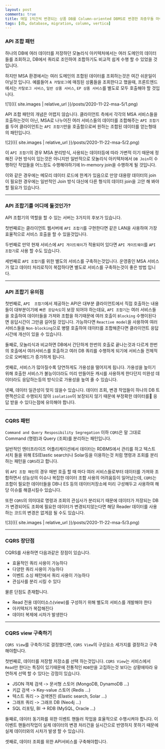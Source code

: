```yaml
---
layout: post
comments: true
title: 매일 1억건씩 변경되는 상품 DB를 Column-oriented DBMS로 변경한 좌충우돌 마이그레이션 경험기
tags: [db, database, migration, column, vertica]
---
```


### API 조합 패턴

하나의 DB에 여러 데이터를 저장하던 모놀리식 아키텍처에서는 여러 도메인의 데이터들를 조회하고, DB에서 쿼리로 조인하여 조합하기도 비교적 쉽게 수행 할 수 있었을 것 입니다.  

하지만 MSA 환경에서는 여러 도메인의 조합된 데이터를 조회하는것은 여간 쉬운일이 아닐것 입니다. 예를들어 `A 카탈로그`에 매칭된 상품들을 조회한다고 했을때, 프론트엔드에서는 `카탈로그 서비스`, `일반 상품 서비스`, `EP 상품 서비스`를 별도로 모두 호출해야 할 것입니다.

![1]({{ site.images | relative_url }}/posts/2020-11-22-msa-5/1.png) 

API 조합 패턴의 개념은 어렵지 않습니다. 클라이언트 측에서 각각의 MSA 서비스들을 호출하는것이 아닌, MSA로 나누어진 여러 서비스들의 데이터를 조합해주는 `API 조합기`를 두어 클라이언트는 `API 조합기`만을 호출함으로써 원하는 조합된 데이터를 얻는형태의 패턴입니다.

![2]({{ site.images | relative_url }}/posts/2020-11-22-msa-5/2.png) 

이 `API 조합기`의 경우 MSA 분리방식, 사용되는 데이터등에 따라 가변적 이기 때문에 정해진 구현 방식이 있는것은 아니지만 일반적으로 모놀리식 아키텍처에서 `DB Join`이 수행하던 작업들을 어느정도 수행해야하기에 In-memory join을 수행하게 될 것입니다.  

이와 같은 경우에는 메모리 데이터 로드에 한계가 있음으로 만양 대용량 데이터의 join이 필요한 경우에는 일반적인 Join 방식 대신에 다른 형식의 데이터 join을 고안 해 봐야 할 필요가 있습니다.  

---

### API 조합기를 어디에 둘것인가?

API 조합기의 역할을 할 수 있는 서버는 3가지의 후보가 있습니다.

첫번째로는 클라이언트 웹서버에 `API 조합기`를 구현한다면 같은 LAN을 사용하여 가장 효율적으로 서비스 호출을 할 수 있을것입니다.

두번째로 만약 현재 서비스에 `API 게이트웨이`가 적용되어 있다면 `API 게이트웨이`를 `API 조합기`로 사용 할 수도 있습니다.  

세번째로 `API 조합기`를 위한 별도의 서비스를 구축하는것입니다. 운영중인 MSA 서비스가 많고 데이터 처리로직이 복잡하다면 별도로 서비스를 구축하는것이 좋은 방법 입니다.

---

### API 조합기 유의점

첫번째로, `API  조합기`에서 제공하는 API은 대부분 클라이언트에서 직접 호출하는 내용들이 대부분이기에 `빠른 응답속도`이 보장 되어야 하는데요, `API 조합기`는 여러 서비스들을 호출하여 데이터들을 가져와 조합을 하기때문에 여러 호출이 `Blocking` 수행이된다면 응답시간이 그만큼 길어질 것입니다. 가능하다면 `Reactive model`을 사용하여 여러 서비스들을 `Non-blocking`으로 병렬 호출하여 데이터를 조합해준다면 클라이언트 응답시간에 개선이 있을 수 있습니다.  

둘째로, 모놀리식과 비교하면 DB에서 간단하게 한번의 호출로 끝나는것과 다르게 한번의 호출에서 여러서비스를 호출하고 여러 DB 쿼리를 수행하게 되기에 서비스들 전체적으로 오버헤드가 증가하게 됩니다.   

셋째로, 서비스가 많아질수록 당연하게도 가용성을 떨어지게 됩니다. 가용성을 높이기 위해 호출한 서비스가 불능이더라도 미리 만들어둔 캐시를 사용하게 한다던지 미완성 데이터라도 응답하는등의 방식으로 가용성을 높여 줄 수 있습니다.

넷째, 데이터 일관성이 맞지 않을수 있습니다. 데이터 조회, 변경 작업들이 하나의 DB 트랜잭션으로 수행되지 않아 `isolation`이 보장되지 않기 때문에 부정확한 데이터를 응답 받을 수 있다는점에 유의해야 합니다.

---

### CQRS 패턴

`Command and Query Resposibility Segregation` 이하 `CQRS`은 말 그대로 Command (명령)과 Query (조회)를 분리하는 패턴입니다.   

일반적인 엔터프라이즈 어플리케이션에서 데이터는 RDBMS에서 관리를 하고 텍스트 서치 들을 위해 ES(Elastic search)나 Solar등을 이용하는것 처럼 명령과 조회를 분리하는 패턴을 `CQRS`라고 합니다.

위 `API 조합 패턴`의 경우 매번 호출 할 때 마다 여러 서비스들로부터 데이터를 가져와 조합하면서 성능상의 이슈나 복잡한 데이터 조합 사용의 어려움등이 일어났는데, `CQRS`는 조합이 필요한 데이터들을 DB나 ES 등의 데이터저장소에 미리 구성해두고 사용하여 해당 이슈를 해결시킬수 있습니다.

또한 `CQRS`의 의미대로 명령과 조회의 관심사가 분리되기 때문에  데이터가 저장되는 DB가 변경되어도 조회에 필요한 데이터가 변경되지않는다면 해당 Reader 데이터를 사용하는 코드의 변경은 없게끔 될 수도 있습니다.

![3]({{ site.images | relative_url }}/posts/2020-11-22-msa-5/3.png) 

---

### CQRS 장단점

CQRS를 사용하면 다음과같은 장점이 있습니다.

- 효율적인 쿼리 사용이 가능하다
- 다양한 쿼리 사용이 가능하다
- 이벤트 소싱 패턴에서 쿼리 사용이 가능하다
- 관심사를 분리 시킬 수 있다

물론 단점도 존재합니다.

- Read 전용 데이터소스(view)를 구성하기 위해 별도의 서비스를 개발해야 한다
- 아키텍처가 복잡해진다
- 데이터 복제에 시차가 발생한다

---

### CQRS view 구축하기

`CQRS View`를 구축하기로 결정했다면, `CQRS View`의 구성요소 세가지를 결정하고 구축해야합니다.

첫번째로, 데이터를 저장할 저장소를 선택 하는것입니다. `CQRS View`는 서비스에서 `Read`만 한다는 특징이 있기때문에 전통적인 `RDB`만을 고집하는것 보다는 상황에따라 유연하게 선택 할 수 있다는 강점이 있습니다.

- JSON 객체 검색 -> 문서형 스토어 (MongoDB, DynamoDB ...)
- 키값 검색 -> Key-value 스토어 (Redis ...)
- 텍스트 쿼리 -> 검색엔진 (Elastic search, Solar ...)
- 그래프 쿼리 -> 그래프 DB (Neo4j ...)
- SQL 리포팅, BI -> RDB (MySQL, Oracle ...)

둘째로, 데이터 동기화를 위한 이벤트 핸들러 작업을 효율적으로 수행시켜야 합니다. 이 이벤트 핸들러작업이 실제 데이터의 변경 처리건을 실시간으로 반영하지 못하기 때문에 실제 데이터와의 시차가 발생 할 수 있습니다.

셋째로, 데이터 조회를 위한 API서비스를 구축해야합니다.

 